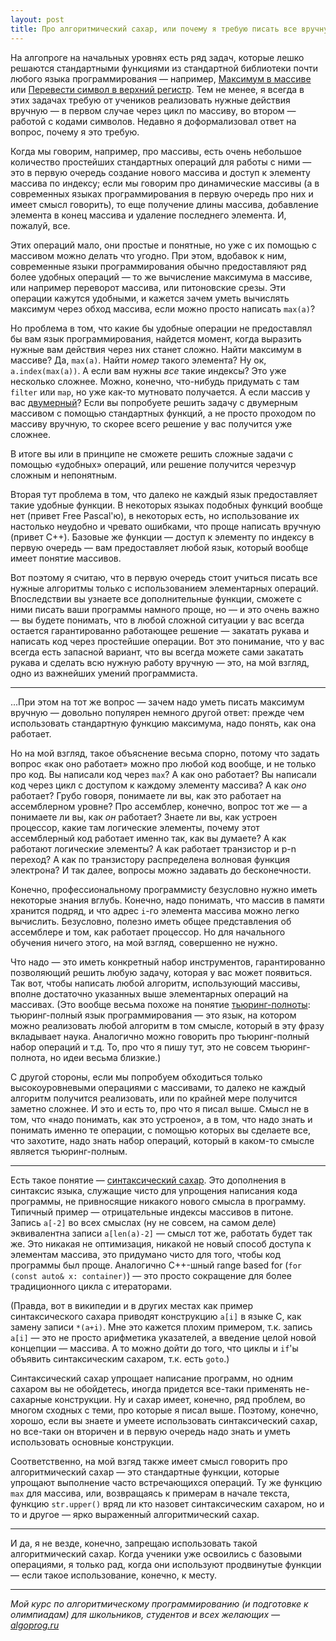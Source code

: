```yaml
---
layout: post
title: Про алгоритмический сахар, или почему я требую писать все вручную
---
```


На алгопроге на начальных уровнях есть ряд задач, которые лешко решаются стандартными 
функциями из стандартной библиотеки почти любого языка программирования
— например, [Максимум в массиве](https://algoprog.ru/material/p72) или 
[Перевести символ в верхний регистр](https://algoprog.ru/material/p103). 
Тем не менее, я всегда в этих задачах требую от учеников 
реализовать нужные действия вручную — в первом случае через цикл по массиву,
во втором — работой с кодами символов. Недавно я доформализовал ответ на вопрос,
почему я это требую.

Когда мы говорим, например, про массивы, есть очень небольшое количество простейших 
стандартных операций для работы с ними — это в первую очередь создание нового массива 
и доступ к элементу массива по индексу; если мы говорим про динамические массивы
(а в современных языках программирования в первую очередь про них и имеет смысл говорить),
то еще получение длины массива, добавление элемента в конец массива и удаление последнего
элемента. И, пожалуй, все. 

Этих операций мало, они простые и понятные, но уже с их помощью с массивом можно делать что угодно.
При этом, вдобавок к ним, современные языки программирования обычно предоставляют ряд более
удобных операций — то же вычисление максимума в массиве, или например переворот массива,
или питоновские срезы. Эти операции кажутся удобными, и кажется зачем уметь вычислять максимум
через обход массива, если можно просто написать `max(a)`?

Но проблема в том, что какие бы удобные операции не предоставлял бы вам язык программирования,
найдется момент, когда выразить нужные вам действия через них станет сложно.
Найти максимум в массиве? Да, `max(a)`. Найти _номер_ такого элемента? Ну ок, `a.index(max(a))`.
А если вам нужны _все_ такие индексы? Это уже несколько сложнее. Можно,
конечно, что-нибудь придумать с там `filter` или `map`, но уже как-то мутновато получается.
А если массив у вас [двумерный](https://algoprog.ru/material/p357)? Если вы попробуете
решить задачу с двумерным массивом с помощью стандартных функций, а не просто проходом
по массиву вручную, то скорее всего решение у вас получится уже сложнее.

В итоге вы или в принципе не сможете решить сложные задачи с помощью
«удобных» операций, или решение получится черезчур сложным и непонятным.

Вторая тут проблема в том, что далеко не каждый язык предоставляет такие удобные функции.
В некоторых языках подобных функций вообще нет (привет Free Pascal'ю), в некоторых есть, но
использование их настолько неудобно и чревато ошибками, что проще написать вручную
(привет C++). Базовые же функции — доступ к элементу по индексу в первую очередь —
вам предоставляет любой язык, который вообще имеет понятие массивов.

Вот поэтому я считаю, что в первую очередь стоит учиться писать все нужные алгоритмы
только с использованием элементарных операций. Впоследствии вы узнаете все дополнительные
функции, сможете с ними писать ваши программы намного проще, но — и это очень важно —
вы будете понимать, что в любой сложной ситуации у вас всегда остается гарантированно работающее
решение — закатать рукава и написать код через простейшие операции. Вот это понимание,
что у вас всегда есть запасной вариант, что вы всегда можете сами закатать рукава и сделать
всю нужную работу вручную — это, на мой взгляд, одно из важнейших умений программиста.

----

...При этом на тот же вопрос — зачем надо уметь писать максимум вручную — 
довольно популярен немного другой ответ: прежде чем использовать стандартную функцию
максимума, надо понять, как она работает. 

Но на мой взгляд, такое объяснение весьма спорно,
потому что задать вопрос «как оно работает» можно про любой код вообще, и не только про код.
Вы написали код через `max`? А как оно работает? Вы написали код через цикл с 
доступом к каждому элементу массива? А как _оно_ работает? Грубо говоря, понимаете ли вы,
как это работает на ассемблерном уровне? Про ассемблер, конечно, вопрос тот же — а понимаете ли вы,
как _он_ работает? Знаете ли вы, как устроен процессор, какие там логические элементы,
почему этот ассемблерный код работает именно так, как вы думаете? А как работают логические
элементы? А как работает транзистор и p-n переход? А как по транзистору распределена 
волновая функция электрона? И так далее, вопросы можно задавать до бесконечности.

Конечно, профессиональному программисту безусловно нужно иметь некоторые знания вглубь.
Конечно, надо понимать, что массив в памяти хранится подряд, и что адрес `i`-го элемента
массива можно легко вычислить. Безусловно, полезно иметь общее представления об ассемблере 
и том, как работает процессор. Но для начального обучения ничего этого, на мой взгляд, 
совершенно не нужно. 

Что надо — это иметь конкретный набор инструментов, гарантированно
позволяющий решить любую задачу, которая у вас может появиться. Так вот, чтобы написать 
любой алгоритм, использующий массивы, вполне достаточно указанных выше элементарных
операций на массивах. (Это вообще весьма похоже на понятие 
[тьюринг-полноты](https://ru.wikipedia.org/wiki/Полнота_по_Тьюрингу):
тьюринг-полный язык программирования — это язык, на котором можно реализовать любой алгоритм
в том смысле, который в эту фразу вкладывает наука. Аналогично можно говорить про 
тьюринг-полный набор операций и т.д. То, про что я пишу тут, это не совсем тьюринг-полнота, 
но идеи весьма близкие.)

С другой стороны, если мы попробуем обходиться только высокоуровневыми операциями с массивами,
то далеко не каждый алгоритм получится реализовать, или по крайней мере
получится заметно сложнее. И это и есть то, про что я писал выше.
Смысл не в том, что «надо понимать, как это устроено», а в том,
что надо знать и понимать именно те операции, с помощью которых вы сделаете все, что захотите,
надо знать набор операций, который в каком-то смысле является тьюринг-полным.

----

Есть такое понятие — [синтаксический сахар](https://ru.wikipedia.org/wiki/Синтаксический_сахар). 
Это дополнения в синтаксис языка, служащие чисто для упрощения написания кода программы,
не привносящие никакого нового смысла в программу. Типичный пример — отрицательные индексы
массивов в питоне. Запись `a[-2]` во всех смыслах (ну не совсем, на самом деле) 
эквивалентна записи `a[len(a)-2]`
— смысл тот же, работать будет так же. Это никакая не оптимизация, никакой не новый 
способ доступа к элементам массива, это придумано чисто для того, чтобы код программы был проще.
Аналогично C++-шный range based for (`for (const auto& x: container)`) — это просто 
сокращение для более традиционного цикла с итераторами.

(Правда, вот в википедии и в других местах как пример синтаксического сахара приводят
конструкцию `a[i]` в языке C, как замену записи `*(a+i)`. Мне это кажется плохим примером, т.к. запись `a[i]` 
— это не просто арифметика указателей, а введение целой новой концепции — массива.
А то можно дойти до того, что циклы и `if`'ы объявить синтаксическим сахаром, т.к. есть `goto`.)

Синтаксический сахар упрощает написание программ, но одним сахаром вы не обойдетесь,
иногда придется все-таки применять не-сахарные конструкции. Ну и сахар имеет, конечно,
ряд проблем, во многом сходных с теми, про которые я писал выше.
Поэтому, конечно, хорошо, если вы знаете и умеете использовать синтаксический сахар, 
но все-таки он вторичен и в первую очередь надо знать и уметь использовать основные конструкции.

Соответственно, на мой взгяд также имеет смысл говорить про алгоритмический сахар —
это стандартные функции, которые упрощают выполнение часто встречающихся операций.
Ту же функцию `max` для массива, или, возвращаясь к примерам в начале текста,
функцию `str.upper()` вряд ли кто назовет синтаксическим сахаром, но и то и другое
— ярко выраженный алгоритмический сахар.

---

И да, я не везде, конечно, запрещаю использовать такой алгоритмический сахар.
Когда ученики уже освоились с базовыми операциями, я только рад, когда
они используют продвинутые функции — если такое использование, конечно, к месту.

----

*Мой курс по алгоритмическому программированию (и подготовке к олимпиадам) для школьников, студентов и всех желающих — [algoprog.ru](http://algoprog.ru)*
